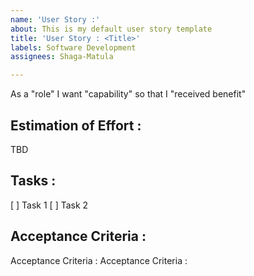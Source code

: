 ```yaml
---
name: 'User Story :'
about: This is my default user story template
title: 'User Story : <Title>'
labels: Software Development
assignees: Shaga-Matula

---
```


As a "role" I want "capability"  so that I "received benefit"

## Estimation of Effort :
TBD

## Tasks :
 
[ ] Task 1
[ ] Task 2

## Acceptance Criteria :

Acceptance Criteria :
Acceptance Criteria  :
